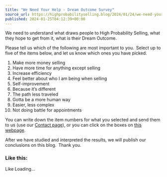 ```yaml
---
title: "We Need Your Help - Dream Outcome Survey"
source_url: https://highprobabilityselling.blog/2024/01/24/we-need-your-help-dream-outcome-survey
published: 2024-01-25T04:12:39+00:00
---
```

We need to understand what draws people to High Probability Selling, what they hope to get from it, what is their Dream Outcome. 


Please tell us which of the following are most important to you. Select up to five of the items below, and let us know which ones you have picked. 


1. Make more money selling
2. Have more time for anything except selling
3. Increase efficiency
4. Feel better about who I am being when selling
5. Self\-improvement
6. Because it’s different
7. The path less traveled
8. Gotta be a more human way
9. Easier, less complex
10. Not doing battle for appointments


You can write down the item numbers for what you selected and send them to us (use our [Contact page](https://highprobabilityselling.blog/contact/)), or you can click on the boxes on [this webpage](https://www.highprobsell.com/surveys/dream-outcome.html). 


After we have studied and interpreted the results, we will publish our conclusions on this blog. Thank you. 



### Like this:

Like Loading...
